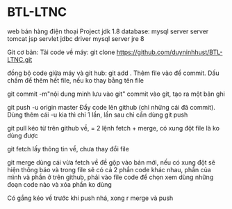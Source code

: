# BTL-LTNC
web bán hàng điện thoại
Project
jdk 1.8
database: mysql server
server tomcat
jsp servlet
jdbc driver mysql server jre 8



Git cơ bản:
Tải code về máy:
git clone https://github.com/duyninhhust/BTL-LTNC.git

đồng bộ code giữa máy và git hub:
git add . Thêm file vào để commit. Dấu chấm để thêm hết file, nếu ko thay bằng tên file

git commit -m"nội dung minh lưu vào git" commit vào git, tạo ra một bản ghi

git push -u origin master Đẩy code lên github (chỉ những cái đã commit). Dùng thêm cái -u kia thì chỉ 1 lần, lần sau chỉ cần dùng git push

git pull kéo từ trên github về, = 2 lệnh fetch + merge, có xung đột file là ko dùng được

git fetch lấy thông tin về, chưa thay đổi file

git merge dùng cái vừa fetch về đề gộp vào bản mới, nếu có xung đột sẽ hiện thông báo và trong file sẽ có cả 2 phần code khác nhau, phần của mình và phần ở trên github, phải vào file code để chọn xem dùng những đoạn code nào và xóa phần ko dùng

Có gắng kéo về trước khi push nhá, xong r merge và push
